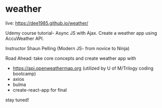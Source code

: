 # weather

live: https://dee1985.github.io/weather/

Udemy course tutorial- Async JS with Ajax. Create a weather app using AccuWeather API.

Instructor Shaun Pelling (Modern JS- from novice to Ninja)

Road Ahead: take core concepts and create weather app with

- https://api.openweathermap.org (utilized by U of M/Trilogy coding bootcamp)
- axios
- bulma
- create-react-app for final

stay tuned!
